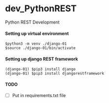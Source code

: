 # dev_PythonREST
Python REST Development

#### Setting up virtual environment
```
$python3 -m venv ./django-01
$source ./django-01/bin/activate
```

#### Setting up django REST framework
```
(django-01) $pip3 install django
(django-01) $pip3 install djangorestframework
```

#### TODO ####
- [ ] Put in requirements.txt file
